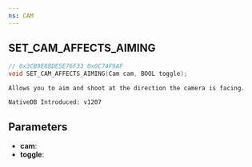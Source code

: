 ```yaml
---
ns: CAM
---
```

## SET_CAM_AFFECTS_AIMING

```c
// 0x3CB9E8BDE5E76F33 0x0C74F9AF
void SET_CAM_AFFECTS_AIMING(Cam cam, BOOL toggle);
```

```
Allows you to aim and shoot at the direction the camera is facing.

NativeDB Introduced: v1207
```

## Parameters
* **cam**:
* **toggle**:
